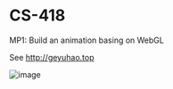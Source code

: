 # CS-418

MP1: Build an animation basing on WebGL

See http://geyuhao.top


![image](https://github.com/Geyuhao/CS-418/blob/main/mp1.gif)
